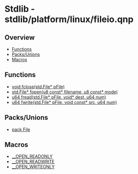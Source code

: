 
# Stdlib - stdlib/platform/linux/fileio.qnp

## Overview
 - [Functions](#functions)
 - [Packs/Unions](#packs-unions)
 - [Macros](#macros)


## Functions
 - [void fclose(std.File* pFile)]()
 - [std.File* fopen(u8 const* filename, u8 const* mode)]()
 - [u64 fread(std.File* pFile, void* dest, u64 num)]()
 - [u64 fwrite(std.File* pFile, void const* src, u64 num)]()

## Packs/Unions
 - [pack File]()

## Macros
 - [__OPEN_READONLY]()
 - [__OPEN_READWRITE]()
 - [__OPEN_WRITEONLY]()


